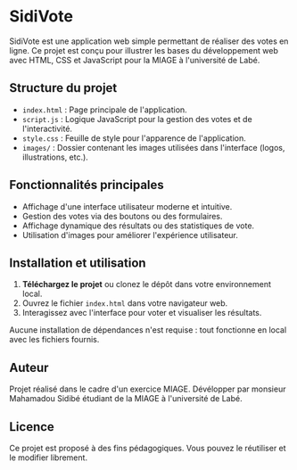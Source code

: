 # SidiVote

SidiVote est une application web simple permettant de réaliser des votes en ligne. Ce projet est conçu pour illustrer les bases du développement web avec HTML, CSS et JavaScript pour la MIAGE à l'université de Labé.

## Structure du projet

- `index.html` : Page principale de l'application.
- `script.js` : Logique JavaScript pour la gestion des votes et de l'interactivité.
- `style.css` : Feuille de style pour l'apparence de l'application.
- `images/` : Dossier contenant les images utilisées dans l'interface (logos, illustrations, etc.).

## Fonctionnalités principales

- Affichage d'une interface utilisateur moderne et intuitive.
- Gestion des votes via des boutons ou des formulaires.
- Affichage dynamique des résultats ou des statistiques de vote.
- Utilisation d'images pour améliorer l'expérience utilisateur.

## Installation et utilisation

1. **Téléchargez le projet** ou clonez le dépôt dans votre environnement local.
2. Ouvrez le fichier `index.html` dans votre navigateur web.
3. Interagissez avec l'interface pour voter et visualiser les résultats.

Aucune installation de dépendances n'est requise : tout fonctionne en local avec les fichiers fournis.

## Auteur

Projet réalisé dans le cadre d'un exercice MIAGE. Dévélopper par monsieur Mahamadou Sidibé étudiant de la MIAGE à l'université de Labé.

## Licence

Ce projet est proposé à des fins pédagogiques. Vous pouvez le réutiliser et le modifier librement.
